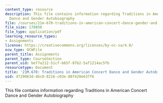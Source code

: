 ```yaml
---
content_type: resource
description: This file contains information regarding Traditions in American Concert
  Dance and Gender Autobiography
file: /courses/21m-670-traditions-in-american-concert-dance-gender-and-autobiography-spring-2008/d729063d4bc88216c03e88f420e637f6_MIT21M_670S08_sinhafinal.pdf
file_size: 178850
file_type: application/pdf
learning_resource_types:
- Assignments
license: https://creativecommons.org/licenses/by-nc-sa/4.0/
ocw_type: OCWFile
parent_title: Assignments
parent_type: CourseSection
parent_uid: bef7a212-51cf-b65f-87b2-5af1214ac5fb
resourcetype: Document
title: '21M.670: Traditions in American Concert Dance and Gender Autobiography'
uid: d729063d-4bc8-8216-c03e-88f420e637f6
---
```

This file contains information regarding Traditions in American Concert Dance and Gender Autobiography